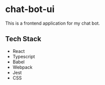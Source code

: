 # chat-bot-ui

This is a frontend application for my chat bot.

## Tech Stack

- React
- Typescript
- Babel
- Webpack
- Jest
- CSS
